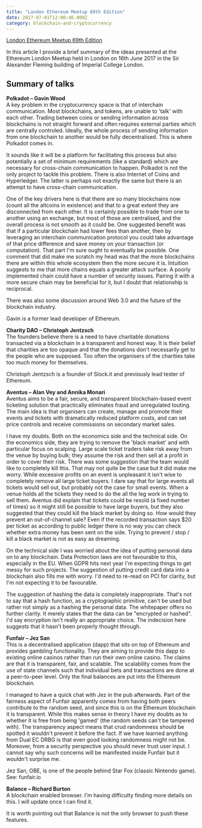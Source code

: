 ```yaml
---
title: "London Ethereum Meetup 69th Edition"
date: 2017-07-01T12:00:46.000Z
category: blockchain-and-cryptocurrency
---
```


[London Ethereum Meetup 69th Edition](https://www.meetup.com/ethereum/events/239826945/)

In this article I provide a brief summary of the ideas presented at the Ethereum London Meetup held in London on 16th June 2017 in the Sir Alexander Fleming building of Imperial College London.

Summary of talks
----------------

**Polkadot – Gavin Wood**  
A key problem in the cryptocurrency space is that of interchain communication. Most blockchains, and tokens, are unable to 'talk' with each other. Trading between coins or sending information across blockchains is not straight forward and often requires external parties which are centrally controled. Ideally, the whole process of sending information from one blockchain to another would be fully decentralised. This is where Polkadot comes in.

It sounds like it will be a platform for facilitating this process but also potentially a set of minimum requirements (like a standard) which are necessary for cross-chain communication to happen. Polkadot is not the only project to tackle this problem. There is also Internet of Coins and Hyperledger. The latter is perhaps not exactly the same but there is an attempt to have cross-chain communication.

One of the key drivers here is that there are so many blockchains now (count all the altcoins in existence) and that to a great extent they are disconnected from each other. It is certainly possible to trade from one to another using an exchange, but most of those are centralised, and the overall process is not smooth as it could be. One suggested benefit was that if a particular blockchain had lower fees than another, then by leveraging an interchain communication protocol you could take advantage of that price difference and save money on your transaction (or computation). That part I'm sure ought to eventually be possible. One comment that did make me scratch my head was that the more blockchains there are within this whole ecosystem then the more secure it is. Intuition suggests to me that more chains equals a greater attack surface. A poorly implemented chain could have a number of security issues. Pairing it with a more secure chain may be beneficial for it, but I doubt that relationship is reciprocal.

There was also some discussion around Web 3.0 and the future of the blockchain industry.

Gavin is a former lead developer of Ethereum.

**Charity DAO – Christoph Jentzsch**  
The founders believe there is a need to have charitable donations transacted via a blockchain in a transparent and honest way. It is their belief that charities are too opaque and that the donations don't necessarily get to the people who are supposed. Too often the organisers of the charities take too much money for themselves.

Christoph Jentzsch is a founder of Slock.it and previously lead tester of Ethereum.

**Aventus – Alan Vey and Annika Monari**  
Aventus aims to be a fair, secure, and transparent blockchain-based event ticketing solution that practically eliminates fraud and unregulated touting. The main idea is that organisers can create, manage and promote their events and tickets with dramatically reduced platform costs, and can set price controls and receive commissions on secondary market sales.

I have my doubts. Both on the economics side and the technical side. On the economics side, they are trying to remove the 'black market' and with particular focus on scalping. Large scale ticket traders take risk away from the venue by buying bulk; they assume the risk and then sell at a profit in order to cover their risk. There was some suggestion that the team would like to completely kill this. That may not quite be the case but it did make me worry. While excessive profits on an event is unpleasant it isn't wise to completely remove all large ticket buyers. I dare say that for large events all tickets would sell out, but probably not the case for small events. When a venue holds all the tickets they need to do the all the leg work in trying to sell them. Aventus did explain that tickets could be resold (a fixed number of times) so it might still be possible to have large buyers, but they also suggested that they could kill the black market by doing so. How would they prevent an out-of-channel sale? Even if the recorded transaction says $20 per ticket as according to public ledger there is no way you can check whether extra money has been sent on the side. Trying to prevent / stop / kill a black market is not as easy as dreaming.

On the technical side I was worried about the idea of putting personal data on to any blockchain. Data Protection laws are not favourable to this, especially in the EU. When GDPR hits next year I'm expecting things to get messy for such projects. The suggestion of putting credit card data into a blockchain also fills me with worry. I'd need to re-read on PCI for clarity, but I'm not expecting it to be favourable.

The suggestion of hashing the data is completely inappropriate. That's not to say that a hash function, as a cryptographic primitive, can't be used but rather not simply as a hashing the personal data. The whitepaper offers no further clarity. It merely states that the data can be "encrypted or hashed". I'd say encryption isn't really an appropriate choice. The indecision here suggests that it hasn't been properly thought through.

**Funfair – Jez San**  
This is a decentralised application (dapp) that sits on top of Ethereum and provides gambling functionality. They are aiming to provide this dapp to existing online casinos rather than run their own online casino. The claims are that it is transparent, fair, and scalable. The scalability comes from the use of state channels such that individual bets and transactions are done at a peer-to-peer level. Only the final balances are put into the Ethereum blockchain.

I managed to have a quick chat with Jez in the pub afterwards. Part of the fairness aspect of Funfair apparently comes from having both peers contribute to the random seed, and since this is on the Ethereum blockchain it is transparent. While this makes sense in theory I have my doubts as to whether it is free from being 'gamed' (the random seeds can't be tampered with). The transparency aspect means that crud randomness should be spotted it wouldn't prevent it before the fact. If we have learned anything from Dual EC DRBG is that even good looking randomness might not be. Moreover, from a security perspective you should never trust user input. I cannot say why such concerns will be manifested inside Funfair but it wouldn't surprise me.

Jez San, OBE, is one of the people behind Star Fox (classic Nintendo game). See: funfair.io

**Balance – Richard Burton**  
A blockchain enabled browser. I'm having difficulty finding more details on this. I will update once I can find it.

It is worth pointing out that Balance is not the only browser to push these features.